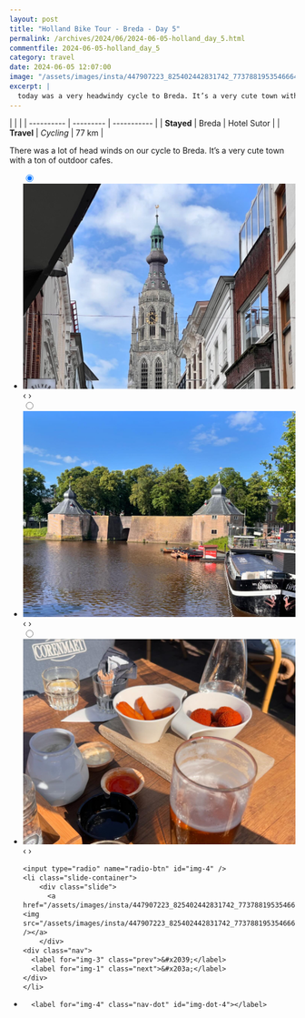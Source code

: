 ```yaml
---
layout: post
title: "Holland Bike Tour - Breda - Day 5"
permalink: /archives/2024/06/2024-06-05-holland_day_5.html
commentfile: 2024-06-05-holland_day_5
category: travel
date: 2024-06-05 12:07:00
image: "/assets/images/insta/447907223_825402442831742_7737881953546664313_n_18289222009161147.jpg"
excerpt: |
  today was a very headwindy cycle to Breda. It’s a very cute town with a ton of outdoor cafes.
---
```


|            |           |
| ---------- | --------- | ----------- |
| **Stayed** | Breda     | Hotel Sutor |
| **Travel** | _Cycling_ | 77 km       |

There was a lot of head winds on our cycle to Breda. It’s a very cute town with a ton of outdoor cafes.

<ul class="slides">
    <input type="radio" name="radio-btn" id="img-1" checked="checked" />
    <li class="slide-container">
        <div class="slide">
          <a href="/assets/images/insta/447780877_1605599796857834_6650790530122708408_n_18040507045867485.jpg"><img src="/assets/images/insta/447780877_1605599796857834_6650790530122708408_n_18040507045867485.jpg" /></a>
        </div>
    <div class="nav">
      <label for="img-4" class="prev">&#x2039;</label>
      <label for="img-2" class="next">&#x203a;</label>
    </div>
    </li>
        <input type="radio" name="radio-btn" id="img-2"  />
    <li class="slide-container">
        <div class="slide">
          <a href="/assets/images/insta/447781224_476143664781826_2478851516661591811_n_17932496327852132.jpg"><img src="/assets/images/insta/447781224_476143664781826_2478851516661591811_n_17932496327852132.jpg" /></a>
        </div>
    <div class="nav">
      <label for="img-1" class="prev">&#x2039;</label>
      <label for="img-3" class="next">&#x203a;</label>
    </div>
    </li>
        <input type="radio" name="radio-btn" id="img-3"  />
    <li class="slide-container">
        <div class="slide">
          <a href="/assets/images/insta/447777501_1404503253556397_7861325469963985745_n_18066213223539462.jpg"><img src="/assets/images/insta/447777501_1404503253556397_7861325469963985745_n_18066213223539462.jpg" /></a>
        </div>
    <div class="nav">
      <label for="img-2" class="prev">&#x2039;</label>
      <label for="img-4" class="next">&#x203a;</label>
    </div>
    </li>
    
    <input type="radio" name="radio-btn" id="img-4" />
    <li class="slide-container">
        <div class="slide">
          <a href="/assets/images/insta/447907223_825402442831742_7737881953546664313_n_18289222009161147.jpg"><img src="/assets/images/insta/447907223_825402442831742_7737881953546664313_n_18289222009161147.jpg" /></a>
        </div>
    <div class="nav">
      <label for="img-3" class="prev">&#x2039;</label>
      <label for="img-1" class="next">&#x203a;</label>
    </div>
    </li>
			
<li class="nav-dots">
      <label for="img-1" class="nav-dot" id="img-dot-1"></label>
      <label for="img-2" class="nav-dot" id="img-dot-2"></label>
      <label for="img-3" class="nav-dot" id="img-dot-3"></label>

      <label for="img-4" class="nav-dot" id="img-dot-4"></label>

</li>
</ul>
